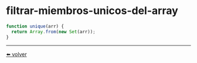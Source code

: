 # filtrar-miembros-unicos-del-array

````js
function unique(arr) {
  return Array.from(new Set(arr));
}
````

---
[⬅️ volver](https://github.com/VictorHugoAguilar/javascript-interview-questions-explained/blob/main/theory/data-types/map-set/readme.md#filtrar-miembros-unicos-del-array)
